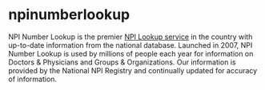 # npinumberlookup
NPI Number Lookup is the premier <a href="https://www.npinumberlookup.org/">NPI Lookup service</a> in the country with up-to-date information from the national database. Launched in 2007, NPI Number Lookup is used by millions of people each year for information on Doctors & Physicians and Groups & Organizations. Our information is provided by the National NPI Registry and continually updated for accuracy of information.

